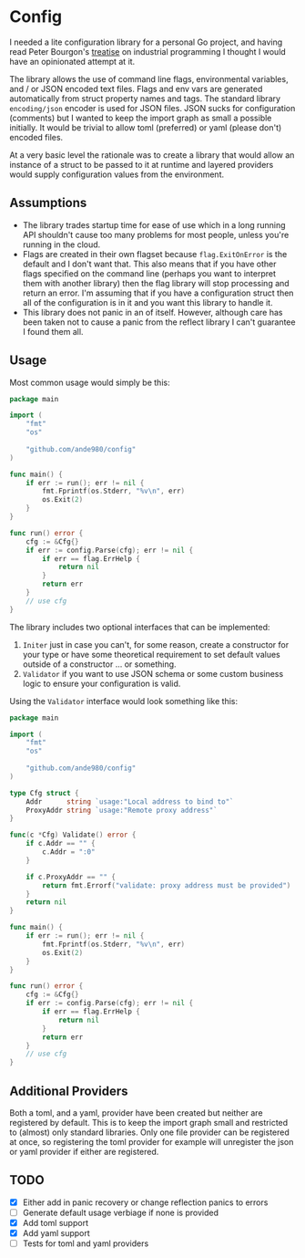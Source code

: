 # Config

I needed a lite configuration library for a personal Go project, and having read Peter Bourgon's
[treatise](https://peter.bourgon.org/go-for-industrial-programming/) on industrial programming I 
thought I would have an opinionated attempt at it.

The library allows the use of command line flags, environmental variables, and / or JSON encoded
text files. Flags and env vars are generated automatically from struct property names and tags. The
standard library `encoding/json` encoder is used for JSON files. JSON sucks for configuration 
(comments) but I wanted to keep the import graph as small a possible initially. It would be trivial 
to allow toml (preferred) or yaml (please don't) encoded files.

At a very basic level the rationale was to create a library that would allow an instance of a struct
to be passed to it at runtime and layered providers would supply configuration values from the 
environment.

## Assumptions
* The library trades startup time for ease of use which in a long running API shouldn't cause too 
many problems for most people, unless you're running in the cloud.
* Flags are created in their own flagset because `flag.ExitOnError` is the default and I don't want
that. This also means that if you have other flags specified on the command line (perhaps you want
to interpret them with another library) then the flag library will stop processing and return an 
error. I'm assuming that if you have a configuration struct then all of the configuration is in it 
and you want this library to handle it.
* This library does not panic in an of itself. However, although care has been taken not to cause a
panic from the reflect library I can't guarantee I found them all.

## Usage
Most common usage would simply be this:
```go
package main

import (
    "fmt"
    "os"
    
    "github.com/ande980/config"
)

func main() {
    if err := run(); err != nil {
        fmt.Fprintf(os.Stderr, "%v\n", err)
        os.Exit(2)
    }
}

func run() error {
    cfg := &Cfg{}
    if err := config.Parse(cfg); err != nil {
        if err == flag.ErrHelp {
            return nil
        }
        return err    
    }
    // use cfg
}
```

The library includes two optional interfaces that can be implemented:
1) `Initer` just in case you can't, for some reason, create a constructor for your type or have some 
theoretical requirement to set default values outside of a constructor ... or something.
2) `Validator` if you want to use JSON schema or some custom business logic to ensure your configuration 
is valid.

Using the `Validator` interface would look something like this:
```go
package main

import (
    "fmt"
    "os"
    
    "github.com/ande980/config"
)

type Cfg struct {
    Addr      string `usage:"Local address to bind to"`
    ProxyAddr string `usage:"Remote proxy address"`
}

func(c *Cfg) Validate() error {
    if c.Addr == "" {
        c.Addr = ":0"
    }

    if c.ProxyAddr == "" {
        return fmt.Errorf("validate: proxy address must be provided")
    }
    return nil
}

func main() {
    if err := run(); err != nil {
        fmt.Fprintf(os.Stderr, "%v\n", err)
        os.Exit(2)
    }
}

func run() error {
    cfg := &Cfg{}
    if err := config.Parse(cfg); err != nil {
        if err == flag.ErrHelp {
            return nil
        }
        return err    
    }
    // use cfg
}
```

## Additional Providers
Both a toml, and a yaml, provider have been created but neither are registered by default.
This is to keep the import graph small and restricted to (almost) only standard libraries.
Only one file provider can be registered at once, so registering the toml provider for example
will unregister the json or yaml provider if either are registered.

## TODO
- [x] Either add in panic recovery or change reflection panics to errors  
- [ ] Generate default usage verbiage if none is provided  
- [x] Add toml support
- [x] Add yaml support
- [ ] Tests for toml and yaml providers